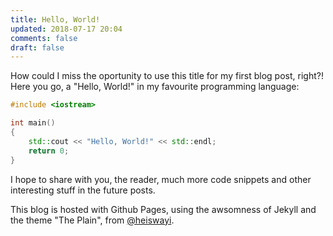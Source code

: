 ```yaml
---
title: Hello, World!
updated: 2018-07-17 20:04
comments: false
draft: false
---
```


How could I miss the oportunity to use this title for my first blog post,
right?! Here you go, a "Hello, World!" in my favourite programming language:

```cpp
#include <iostream>

int main()
{
    std::cout << "Hello, World!" << std::endl;
    return 0;
}
```

I hope to share with you, the reader, much more code snippets and other
interesting stuff in the future posts.

This blog is hosted with Github Pages, using the awsomness of Jekyll and the
theme "The Plain", from <a href="https://github.com/heiswayi" target="_blank">@heiswayi</a>. 

